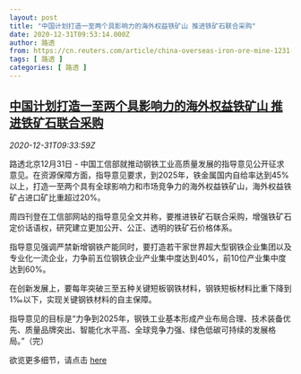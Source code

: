 ```yaml
---
layout: post
title: "中国计划打造一至两个具影响力的海外权益铁矿山 推进铁矿石联合采购"
date: 2020-12-31T09:53:14.000Z
author: 路透
from: https://cn.reuters.com/article/china-overseas-iron-ore-mine-1231-idCNKBS2950SH
tags: [ 路透 ]
categories: [ 路透 ]
---
```

<!--1609408394000-->
[中国计划打造一至两个具影响力的海外权益铁矿山 推进铁矿石联合采购](https://cn.reuters.com/article/china-overseas-iron-ore-mine-1231-idCNKBS2950SH)
------

<div>
<div><i>2020-12-31T09:33:59Z</i></div><p>路透北京12月31日 - 中国工信部就推动钢铁工业高质量发展的指导意见公开征求意见。在资源保障方面，指导意见要求，到2025年，铁金属国内自给率达到45%以上，打造一至两个具有全球影响力和市场竞争力的海外权益铁矿山，海外权益铁矿占进口矿比重超过20%。</p><p>周四刊登在工信部网站的指导意见全文并称，要推进铁矿石联合采购，增强铁矿石定价话语权，研究建立更加公开、公正、透明的铁矿石价格体系。</p><p>指导意见强调严禁新增钢铁产能同时，要打造若干家世界超大型钢铁企业集团以及专业化一流企业，力争前五位钢铁企业产业集中度达到40%，前10位产业集中度达到60%。</p><p>在创新发展上，要每年突破三至五种关键短板钢铁材料，钢铁短板材料比重下降到1‰以下，实现关键钢铁材料的自主保障。</p><p>指导意见的目标是“力争到2025年，钢铁工业基本形成产业布局合理、技术装备优先、质量品牌突出、智能化水平高、全球竞争力强、绿色低碳可持续的发展格局。”（完）</p><p>欲览更多细节，请点击 <a href="https://www.miit.gov.cn/jgsj/ycls/gzdt/art/2020/art_8fc2875eb24744f591bfd946c126561f.html">here</a></p>
</div>
